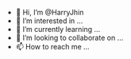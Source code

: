 - 👋 Hi, I’m @HarryJhin
- 👀 I’m interested in ...
- 🌱 I’m currently learning ...
- 💞️ I’m looking to collaborate on ...
- 📫 How to reach me ...

<!---
HarryJhin/HarryJhin is a ✨ special ✨ repository because its `README.md` (this file) appears on your GitHub profile.
You can click the Preview link to take a look at your changes.
--->

